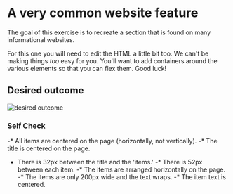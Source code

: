 # A very common website feature

The goal of this exercise is to recreate a section that is found on many informational websites.

For this one you will need to edit the HTML a little bit too. We can't be making things _too_ easy for you. You'll want to add containers around the various elements so that you can flex them. Good luck!

## Desired outcome

![desired outcome](./desired-outcome.png)

### Self Check

-* All items are centered on the page (horizontally, not vertically).
-* The title is centered on the page.
- There is 32px between the title and the 'items.'
-* There is 52px between each item.
-* The items are arranged horizontally on the page.
-* The items are only 200px wide and the text wraps.
-* The item text is centered.
